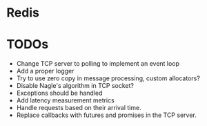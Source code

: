 # Redis

# TODOs

* Change TCP server to polling to implement an event loop
* Add a proper logger
* Try to use zero copy in message processing, custom allocators?
* Disable Nagle's algorithm in TCP socket?
* Exceptions should be handled
* Add latency measurement metrics
* Handle requests based on their arrival time.
* Replace callbacks with futures and promises in the TCP server.
